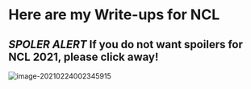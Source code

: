 # Here are my Write-ups for NCL

##  ***SPOLER ALERT*** If you do not want spoilers for NCL 2021, please click away!



![image-20210224002345915](C:\Users\jv1c\AppData\Roaming\Typora\typora-user-images\image-20210224002345915.png)